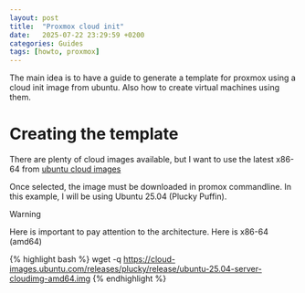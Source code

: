 ```yaml
---
layout: post
title:  "Proxmox cloud init"
date:   2025-07-22 23:29:59 +0200
categories: Guides
tags: [howto, proxmox]
---
```

The main idea is to have a guide to generate a template for proxmox using a cloud init image from ubuntu.
Also how to create virtual machines using them.

# Creating the template 
There are plenty of cloud images available, but I want to use the latest x86-64 from [ubuntu cloud images][ubuntu-images]

Once selected, the image must be downloaded in promox commandline. In this example, I will be using Ubuntu 25.04 (Plucky Puffin).

> [!WARNING]
> Here is important to pay attention to the architecture. Here is x86-64 (amd64)

{% highlight bash %}
wget -q https://cloud-images.ubuntu.com/releases/plucky/release/ubuntu-25.04-server-cloudimg-amd64.img
{% endhighlight %}

[ubuntu-images]: https://cloud-images.ubuntu.com/releases/

